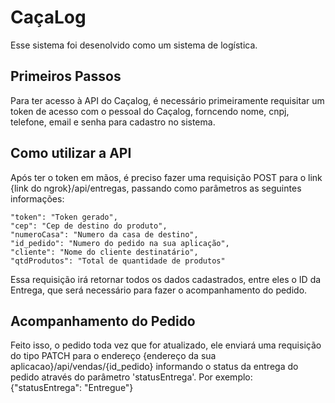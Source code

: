 # CaçaLog

Esse sistema foi desenolvido como um sistema de logística.


## Primeiros Passos

Para ter acesso à API do Caçalog, é necessário primeiramente requisitar um token de acesso com o pessoal do Caçalog, forncendo nome, cnpj, telefone, email e senha para cadastro no sistema.

## Como utilizar a API

Após ter o token em mãos, é preciso fazer uma requisição POST para o link {link do ngrok}/api/entregas, passando como parâmetros as seguintes informações:


    "token": "Token gerado",
    "cep": "Cep de destino do produto",
    "numeroCasa": "Numero da casa de destino",
    "id_pedido": "Numero do pedido na sua aplicação",
    "cliente": "Nome do cliente destinatário",
    "qtdProdutos": "Total de quantidade de produtos"


Essa requisição irá retornar todos os dados cadastrados, entre eles o ID da Entrega, que será necessário para fazer o acompanhamento do pedido.

## Acompanhamento do Pedido

Feito isso, o pedido toda vez que for atualizado, ele enviará uma requisição do tipo PATCH para o endereço {endereço da sua aplicacao}/api/vendas/{id_pedido} informando o status da entrega do pedido através do parâmetro 'statusEntrega'. Por exemplo: {"statusEntrega": "Entregue"}




